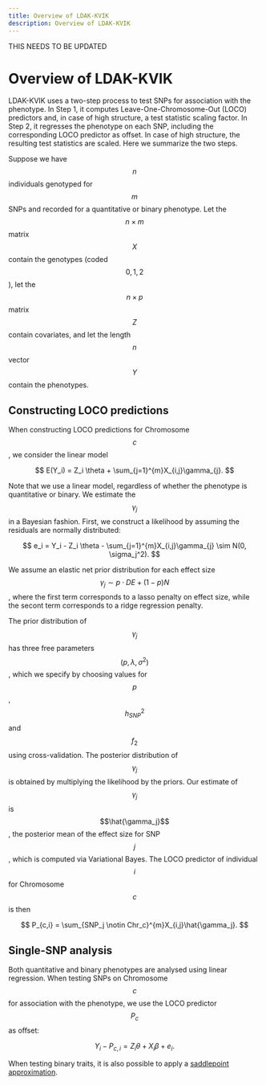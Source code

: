 ```yaml
---
title: Overview of LDAK-KVIK
description: Overview of LDAK-KVIK
---
```


<script type="text/javascript" async
  src="https://cdnjs.cloudflare.com/ajax/libs/mathjax/2.7.7/MathJax.js?config=TeX-MML-AM_CHTML">
</script>

THIS NEEDS TO BE UPDATED
#
#
#



# Overview of LDAK-KVIK

LDAK-KVIK uses a two-step process to test SNPs for association with the phenotype. In Step 1, it computes Leave-One-Chromosome-Out (LOCO) predictors and, in case of high structure, a test statistic scaling factor. In Step 2, it regresses the phenotype on each SNP, including the corresponding LOCO predictor as offset. In case of high structure, the resulting test statistics are scaled. Here we summarize the two steps.

Suppose we have $$n$$ individuals genotyped for $$m$$ SNPs and recorded for a quantitative or binary phenotype. Let the $$n\times m$$ matrix $$X$$ contain the genotypes (coded $$0,1,2$$), let the $$n\times p$$ matrix $$Z$$ contain covariates, and let the length $$n$$ vector $$Y$$ contain the phenotypes.

## Constructing LOCO predictions

When constructing LOCO predictions for Chromosome $$c$$, we consider the linear model 

$$
E(Y_i) = Z_i \theta + \sum_{j=1}^{m}X_{i,j}\gamma_{j}.
$$

Note that we use a linear model, regardless of whether the phenotype is quantitative or binary. We estimate the $$\gamma_j$$ in a Bayesian fashion. First, we construct a likelihood by assuming the residuals are normally distributed:

$$
e_i = Y_i - Z_i \theta - \sum_{j=1}^{m}X_{i,j}\gamma_{j} \sim N(0, \sigma_j^2).
$$

We assume an elastic net prior distribution for each effect size $$\gamma_j \sim p\cdot DE + (1-p)N$$, where the first term corresponds to a lasso penalty on effect size, while the secont term corresponds to a ridge regression penalty.

The prior distribution of $$\gamma_j$$ has three free parameters $$(p, \lambda, \sigma^2)$$, which we specify by choosing values for $$p$$, $$h^2_{SNP}$$ and $$f_2$$ using cross-validation. The posterior distribution of $$\gamma_j$$ is obtained by multiplying the likelihood by the priors. Our estimate of $$\gamma_j$$ is $$\hat{\gamma_j}$$, the posterior mean of the effect size for SNP $$j$$, which is computed via Variational Bayes. The LOCO predictor of individual $$i$$ for Chromosome $$c$$ is then

$$
P_{c,i} = \sum_{SNP_j \notin Chr_c}^{m}X_{i,j}\hat{\gamma_j}.
$$

## Single-SNP analysis

Both quantitative and binary phenotypes are analysed using linear regression. When testing SNPs on Chromosome $$c$$ for association with the phenotype, we use the LOCO predictor $$P_c$$ as offset:

$$
Y_i - P_{c,i} = Z_i\theta + X_i\beta + e_i.
$$

When testing binary traits, it is also possible to apply a [saddlepoint approximation](/docs/assoc/spa).